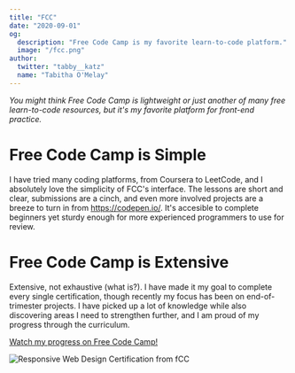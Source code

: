 ```yaml
---
title: "FCC"
date: "2020-09-01"
og:
  description: "Free Code Camp is my favorite learn-to-code platform."
  image: "/fcc.png"
author:
  twitter: "tabby__katz"
  name: "Tabitha O'Melay"
---
```


_You might think Free Code Camp is lightweight or just another of many free
learn-to-code resources, but it's my favorite platform for front-end practice._


# Free Code Camp is Simple
I have tried many coding platforms, from Coursera to LeetCode, and I absolutely
love the simplicity of FCC's interface. The lessons are short and clear,
	submissions are a cinch, and even more involved projects are a breeze to
	turn in from https://codepen.io/. It's accesible to complete beginners yet
	sturdy enough for more experienced programmers to use for review.

# Free Code Camp is Extensive
Extensive, not exhaustive (what is?). I have made it my goal to complete every
single certification, though recently my focus has been on end-of-trimester
projects. I have picked up a lot of knowledge while also discovering areas I
need to strengthen further, and I am proud of my progress
through the curriculum.


<p> <a href="https://www.freecodecamp.org/tabbykatz" target="_blank">Watch my progress on Free Code Camp!</a></p>

![Responsive Web Design Certification from fCC](/Responsive_Web_Cert.png)



